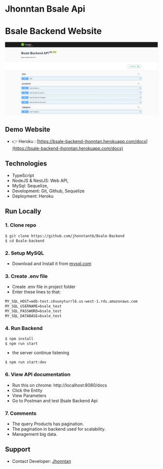 # Jhonntan Bsale Api
# Bsale Backend Website
![BsaleBackendWeb](/images/BsaleBackendWeb.JPG)


## Demo Website

- 👉 Heroku : [https://bsale-backend-jhonntan.herokuapp.com/docs](https://bsale-backend-jhonntan.herokuapp.com/docs)



## Technologies

- TypeScript
- NodeJS & NestJS: Web API, 
- MySql: Sequelize,
- Development: Git, Github, Sequelize
- Deployment: Heroku

## Run Locally

### 1. Clone repo

```
$ git clone https://github.com/jhonntantb/Bsale-Backend
$ cd Bsale-backend
```

### 2. Setup MySQL
 - Download and Install it from [mysql.com](https://dev.mysql.com/downloads/installer)

### 3. Create .env file
- Create .env file in project folder
- Enter these lines to that:

```
MY_SQL_HOST=mdb-test.c6vunyturrl6.us-west-1.rds.amazonaws.com
MY_SQL_USERNAME=bsale_test
MY_SQL_PASSWORD=bsale_test
MY_SQL_DATABASE=bsale_test
```

### 4. Run Backend

```
$ npm install
$ npm run start
```
- the server continue listening
```
$ npm run start:dev
```

### 6. View API documentation

- Run this on chrome: http://localhost:8080/docs
- Click the Entity
- View Parameters 
- Go to Postman and test Bsale Backend Api

### 7. Comments
- The query Products has pagination.
- The pagination in backend used for scalability.
- Management big data.

## Support

- Contact Developer: [Jhonntan](mailto:Jhonntan.jhonntantb@gmail.com)
